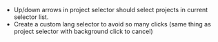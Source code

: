* Up/down arrows in project selector should select projects in current selector list.
* Create a custom lang selector to avoid so many clicks (same thing as project selector with background click to cancel)
